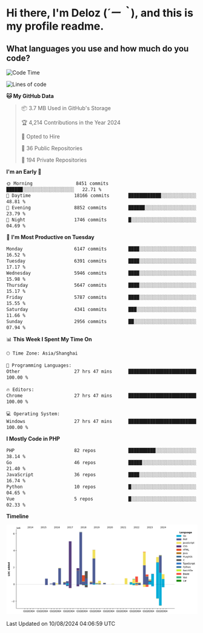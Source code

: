 # **Hi there, I'm Deloz (*´ー｀*), and this is my profile readme.**

## **What languages you use and how much do you code?**

<!--START_SECTION:waka-->
![Code Time](http://img.shields.io/badge/Code%20Time-4%2C536%20hrs-blue)

![Lines of code](https://img.shields.io/badge/From%20Hello%20World%20I%27ve%20Written-41.7%20million%20lines%20of%20code-blue)

**🐱 My GitHub Data** 

> 📦 3.7 MB Used in GitHub's Storage 
 > 
> 🏆 4,214 Contributions in the Year 2024
 > 
> 💼 Opted to Hire
 > 
> 📜 36 Public Repositories 
 > 
> 🔑 194 Private Repositories 
 > 
**I'm an Early 🐤** 

```text
🌞 Morning                8451 commits        ██████░░░░░░░░░░░░░░░░░░░   22.71 % 
🌆 Daytime                18166 commits       ████████████░░░░░░░░░░░░░   48.81 % 
🌃 Evening                8852 commits        ██████░░░░░░░░░░░░░░░░░░░   23.79 % 
🌙 Night                  1746 commits        █░░░░░░░░░░░░░░░░░░░░░░░░   04.69 % 
```
📅 **I'm Most Productive on Tuesday** 

```text
Monday                   6147 commits        ████░░░░░░░░░░░░░░░░░░░░░   16.52 % 
Tuesday                  6391 commits        ████░░░░░░░░░░░░░░░░░░░░░   17.17 % 
Wednesday                5946 commits        ████░░░░░░░░░░░░░░░░░░░░░   15.98 % 
Thursday                 5647 commits        ████░░░░░░░░░░░░░░░░░░░░░   15.17 % 
Friday                   5787 commits        ████░░░░░░░░░░░░░░░░░░░░░   15.55 % 
Saturday                 4341 commits        ███░░░░░░░░░░░░░░░░░░░░░░   11.66 % 
Sunday                   2956 commits        ██░░░░░░░░░░░░░░░░░░░░░░░   07.94 % 
```


📊 **This Week I Spent My Time On** 

```text
🕑︎ Time Zone: Asia/Shanghai

💬 Programming Languages: 
Other                    27 hrs 47 mins      █████████████████████████   100.00 % 

🔥 Editors: 
Chrome                   27 hrs 47 mins      █████████████████████████   100.00 % 

💻 Operating System: 
Windows                  27 hrs 47 mins      █████████████████████████   100.00 % 
```

**I Mostly Code in PHP** 

```text
PHP                      82 repos            ██████████░░░░░░░░░░░░░░░   38.14 % 
Go                       46 repos            █████░░░░░░░░░░░░░░░░░░░░   21.40 % 
JavaScript               36 repos            ████░░░░░░░░░░░░░░░░░░░░░   16.74 % 
Python                   10 repos            █░░░░░░░░░░░░░░░░░░░░░░░░   04.65 % 
Vue                      5 repos             █░░░░░░░░░░░░░░░░░░░░░░░░   02.33 % 
```



**Timeline**

![Lines of Code chart](https://raw.githubusercontent.com/deloz/deloz/main/assets/bar_graph.png)


 Last Updated on 10/08/2024 04:06:59 UTC
<!--END_SECTION:waka-->
